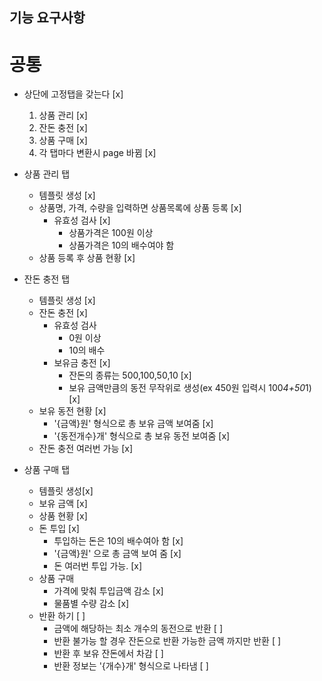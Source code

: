 ## 기능 요구사항

# 공통

- 상단에 고정탭을 갖는다 [x]

  1. 상품 관리 [x]
  2. 잔돈 충전 [x]
  3. 상품 구매 [x]
  4. 각 탭마다 변환시 page 바뀜 [x]

- 상품 관리 탭

  - 템플릿 생성 [x]
  - 상품명, 가격, 수량을 입력하면 상품목록에 상품 등록 [x]
    - 유효성 검사 [x]
      - 상품가격은 100원 이상
      - 상품가격은 10의 배수여야 함
  - 상품 등록 후 상품 현황 [x]

- 잔돈 충전 탭

  - 템플릿 생성 [x]
  - 잔돈 충전 [x]
    - 유효성 검사
      - 0원 이상
      - 10의 배수
    - 보유금 충전 [x]
      - 잔돈의 종류는 500,100,50,10 [x]
      - 보유 금액만큼의 동전 무작위로 생성(ex 450원 입력시 100*4+50*1) [x]
  - 보유 동전 현황 [x]
    - '{금액}원' 형식으로 총 보유 금액 보여줌 [x]
    - '{동전개수}개' 형식으로 총 보유 동전 보여줌 [x]
  - 잔돈 충전 여러번 가능 [x]

- 상품 구매 탭
  - 템플릿 생성[x]
  - 보유 금액 [x]
  - 상품 현황 [x]
  - 돈 투입 [x]
    - 투입하는 돈은 10의 배수여아 함 [x]
    - '{금액}원' 으로 총 금액 보여 줌 [x]
    - 돈 여러번 투입 가능. [x]
  - 상품 구매
    - 가격에 맞춰 투입금액 감소 [x]
    - 물품별 수량 감소 [x]
  - 반환 하기 [ ]
    - 금액에 해당하는 최소 개수의 동전으로 반환 [ ]
    - 반환 불가능 할 경우 잔돈으로 반환 가능한 금액 까지만 반환 [ ]
    - 반환 후 보유 잔돈에서 차감 [ ]
    - 반환 정보는 '{개수}개' 형식으로 나타냄 [ ]
